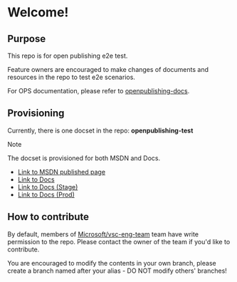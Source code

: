 # Welcome!

## Purpose
This repo is for open publishing e2e test.

Feature owners are encouraged to make changes of documents and resources in the repo to test e2e scenarios.

For OPS documentation, please refer to [openpublishing-docs](https://ppe.msdn.microsoft.com/en-us/openpublishing/docs?branch=master).

## Provisioning
Currently, there is one docset in the repo: **openpublishing-test**

> [!NOTE]
> The docset is provisioned for both MSDN and Docs.
> + [Link to MSDN published page](https://ppe.msdn.microsoft.com/en-us/openpublishing/test?branch=master)
> + [Link to Docs](https://docspilot.azurewebsites.net/en-us/openpublishing/test/index?branch=master)
> + [Link to Docs (Stage)](https://stage.docs.microsoft.com/en-us/openpublishing/test/index?branch=master)
> + [Link to Docs (Prod)](https://docs.microsoft.com/en-us/openpublishing/test/index?branch=master)

## How to contribute
By default, members of [Microsoft/vsc-eng-team](https://github.com/orgs/Microsoft/teams/vsc-eng-team) team have write permission to the repo. Please contact the owner of the team if you'd like to contribute.

You are encouraged to modify the contents in your own branch, please create a branch named after your alias - DO NOT modify others' branches! 
